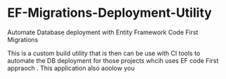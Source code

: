 # EF-Migrations-Deployment-Utility
Automate Database deployment with Entity Framework Code First Migrations

This is a custom build utility that is then can be use with CI tools to automate the DB deployment for those projects whcih uses EF code First appraoch .
This application also aoolow you 
